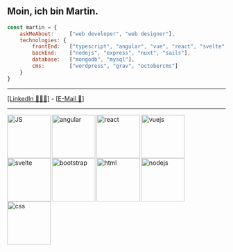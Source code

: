 
## Moin, ich bin Martin.

```javascript
const martin = {
    askMeAbout:     ["web developer", "web designer"],
    technologies: {
        frontEnd:   ["typescript", "angular", "vue", "react", "svelte", "html", "css/sass"],
        backEnd:    ["nodejs", "express", "nuxt", "sails"],
        database:   ["mongodb", "mysql"],
        cms:        ["wordpress", "grav", "octobercms"]
    }
}
```

---
[[LinkedIn 👨🏻‍💻]](https://www.linkedin.com/in/martin-czerwinski-m%C3%BCllner-7728b2118/) - [[E-Mail 📧]](mailto:martin@czerwinski-muellner.de)

---

<img src="https://media4.giphy.com/media/ln7z2eWriiQAllfVcn/giphy.gif" width="100" align='left' alt="JS" />
<img src="https://media3.giphy.com/media/XEDIHHp3i8bVoEdxd7/giphy.gif" width="100" align='left' alt="angular" />
<img src="https://media4.giphy.com/media/VgGthkhUvGgOit7Y9i/giphy.gif" width="100" align='' alt="vuejs" />

<img src="https://media0.giphy.com/media/eNAsjO55tPbgaor7ma/giphy.gif" width="100" align='left' alt="react" />
<img src="https://media1.giphy.com/media/Y1q8LF4Fc6DoQYC3fi/giphy.gif" width="100" align='left' alt="svelte" />
<img src="https://media1.giphy.com/media/kdFc8fubgS31b8DsVu/giphy.gif" width="100" align='' alt="nodejs" />

<img src="https://media1.giphy.com/media/Sr8xDpMwVKOHUWDVRD/giphy.gif" width="100" align='left' alt="bootstrap" />
<img src="https://media2.giphy.com/media/XAxylRMCdpbEWUAvr8/giphy.gif" width="100" align='left' alt="html" />
<img src="https://media2.giphy.com/media/fsEaZldNC8A1PJ3mwp/giphy.gif" width="100" align='' alt="css" />

